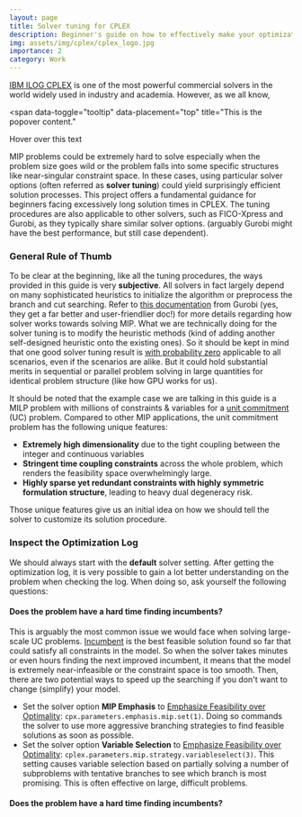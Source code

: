 ```yaml
---
layout: page
title: Solver tuning for CPLEX
description: Beginner's guide on how to effectively make your optimization solver a pro
img: assets/img/cplex/cplex_logo.jpg
importance: 2
category: Work
---
```


[IBM ILOG CPLEX](https://www.ibm.com/products/ilog-cplex-optimization-studio) is one of the most powerful commercial solvers in the world widely used in industry and academia. However, as we all know, 

<span
  data-toggle="tooltip"
  data-placement="top"
  title="This is the popover content."
>
  Hover over this text
</span>

MIP problems could be extremely hard to solve especially when the problem size goes wild or the problem falls into some specific structures like near-singular constraint space. In these cases, using particular solver options (often referred as <b>solver tuning</b>) could yield surprisingly efficient solution processes. This project offers a fundamental guidance for beginners facing excessively long solution times in CPLEX. The tuning procedures are also applicable to other solvers, such as FICO-Xpress and Gurobi, as they typically share similar solver options. (arguably Gurobi might have the best performance, but still case dependent).

### General Rule of Thumb

To be clear at the beginning, like all the tuning procedures, the ways provided in this guide is very <b>subjective</b>. All solvers in fact largely depend on many sophisticated heuristics to initialize the algorithm or preprocess the branch and cut searching. Refer to [this documentation](https://www.gurobi.com/resources/mixed-integer-programming-mip-a-primer-on-the-basics/) from Gurobi (yes, they get a far better and user-friendlier doc!) for more details regarding how solver works towards solving MIP. What we are technically doing for the solver tuning is to modify the heuristic methods (kind of adding another self-designed heuristic onto the existing ones). So it should be kept in mind that one good solver tuning result is <u>with probability zero</u> applicable to all scenarios, even if the scenarios are alike. But it could hold substantial merits in sequential or parallel problem solving in large quantities for identical problem structure (like how GPU works for us). 

It should be noted that the example case we are talking in this guide is a MILP problem with millions of constraints & variables for a [unit commitment](https://en.wikipedia.org/wiki/Unit_commitment_problem_in_electrical_power_production) (UC) problem. Compared to other MIP applications, the unit commitment problem has the following unique features:
- <b>Extremely high dimensionality</b> due to the tight coupling between the integer and continuous variables
- <b>Stringent time coupling constraints</b> across the whole problem, which renders the feasibility space overwhelmingly large.
- <b>Highly sparse yet redundant constraints with highly symmetric formulation structure</b>, leading to heavy dual degeneracy risk.

Those unique features give us an initial idea on how we should tell the solver to customize its solution procedure.

### Inspect the Optimization Log

We should always start with the **default** solver setting. After getting the optimization log, it is very possible to gain a lot better understanding on the problem when checking the log. When doing so, ask yourself the following questions:

#### Does the problem have a hard time finding incumbents?

This is arguably the most common issue we would face when solving large-scale UC problems. [Incumbent](https://www.ibm.com/docs/en/cofz/12.9.0?topic=optimizer-when-integer-solution-is-found-incumbent) is the best feasible solution found so far that could satisfy all constraints in the model. So when the solver takes minutes or even hours finding the next improved incumbent, it means that the model is extremely near-infeasible or the constraint space is too smooth. Then, there are two potential ways to speed up the searching if you don't want to change (simplify) your model.

- Set the solver option <b>MIP Emphasis</b> to <u>Emphasize Feasibility over Optimality</u>: `cpx.parameters.emphasis.mip.set(1)`. Doing so commands the solver to use more aggressive branching strategies to find feasible solutions as soon as possible.
- Set the solver option <b>Variable Selection</b> to <u>Emphasize Feasibility over Optimality</u>: `cplex.parameters.mip.strategy.variableselect(3)`. This setting causes variable selection based on partially solving a number of subproblems with tentative branches to see which branch is most promising. This is often effective on large, difficult problems.

#### Does the problem have a hard time finding incumbents?
